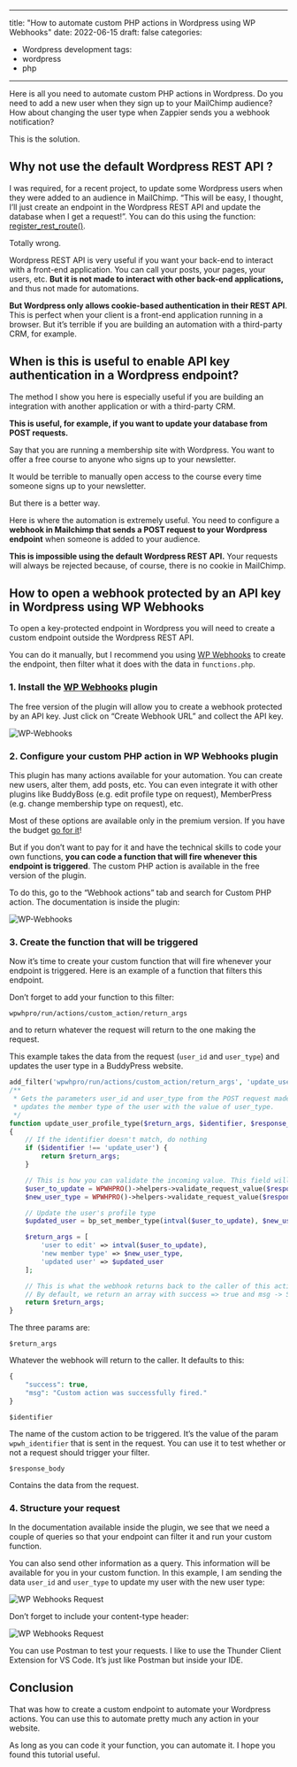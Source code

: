 
---
title: "How to automate custom PHP actions in Wordpress using WP Webhooks"
date: 2022-06-15
draft: false
categories: 
- Wordpress development
tags:
- wordpress
- php
---

Here is all you need to automate custom PHP actions in Wordpress. Do you need to add a new user when they sign up to your MailChimp audience? How about changing the user type when Zappier sends you a webhook notification? 

This is the solution.

## Why not use the default Wordpress REST API ?

I was required, for a recent project, to update some Wordpress users when they were added to an audience in MailChimp. “This will be easy, I thought, I’ll just create an endpoint in the Wordpress REST API and update the database when I get a request!”. You can do this using the function: [register_rest_route()](https://developer.wordpress.org/rest-api/extending-the-rest-api/adding-custom-endpoints/).

Totally wrong. 

Wordpress REST API is very useful if you want your back-end to interact with a front-end application. You can call your posts, your pages, your users, etc. **But it is not made to interact with other back-end applications,** and thus not made for automations. 

**But Wordpress only allows cookie-based authentication in their REST API**. This is perfect when your client is a front-end application running in a browser. But it’s terrible if you are building an automation with a third-party CRM, for example.

## When is this is useful to enable API key authentication in a Wordpress endpoint?

The method I show you here is especially useful if you are building an integration with another application or with a third-party CRM. 

**This is useful, for example, if you want to update your database from POST requests.** 

Say that you are running a membership site with Wordpress. You want to offer a free course to anyone who signs up to your newsletter. 

It would be terrible to manually open access to the course every time someone signs up to your newsletter. 

But there is a better way.

Here is where the automation is extremely useful. You need to configure a **webhook in Mailchimp that sends a POST request to your Wordpress endpoint** when someone is added to your audience. 

**This is impossible using the default Wordpress REST API.** Your requests will always be rejected because, of course, there is no cookie in MailChimp.

## How to open a webhook protected by an API key in Wordpress using WP Webhooks

To open a key-protected endpoint in Wordpress you will need to create a custom endpoint outside the Wordpress REST API. 

You can do it manually, but I recommend you using [WP Webhooks](https://wp-webhooks.com/) to create the endpoint, then filter what it does with the data in `functions.php`.

### 1. Install the [WP Webhooks](https://wp-webhooks.com/) plugin

The free version of the plugin will allow you to create a webhook protected by an API key. Just click on “Create Webhook URL” and collect the API key.

![WP-Webhooks](/images/wp-webhooks.png)

### 2. Configure your custom PHP action in WP Webhooks plugin

This plugin has many actions available for your automation. You can create new users, alter them, add posts, etc. You can even integrate it with other plugins like BuddyBoss (e.g. edit profile type on request), MemberPress (e.g. change membership type on request), etc.

Most of these options are available only in the premium version. If you have the budget [go for it](https://wp-webhooks.com/)!

But if you don’t want to pay for it and have the technical skills to code your own functions, **you can code a function that will fire whenever this endpoint is triggered**. The custom PHP action is available in the free version of the plugin.

To do this, go to the “Webhook actions” tab and search for Custom PHP action. The documentation is inside the plugin:

![WP-Webhooks](/images/wp-webhooks2.png)

### 3. Create the function that will be triggered

Now it’s time to create your custom function that will fire whenever your endpoint is triggered. Here is an example of a function that filters this endpoint. 

Don’t forget to add your function to this filter: 
```
wpwhpro/run/actions/custom_action/return_args
```
and to return whatever the request will return to the one making the request. 

This example takes the data from the request (`user_id` and `user_type`) and updates the user type in a BuddyPress website.

```php
add_filter('wpwhpro/run/actions/custom_action/return_args', 'update_user_profile_type', 10, 3);
/**
 * Gets the parameters user_id and user_type from the POST request made to the custom endpoint and 
 * updates the member type of the user with the value of user_type.
 */
function update_user_profile_type($return_args, $identifier, $response_body)
{
    // If the identifier doesn't match, do nothing
    if ($identifier !== 'update_user') {
        return $return_args;
    }

    // This is how you can validate the incoming value. This field will return the value for the keys user_id and user_type
    $user_to_update = WPWHPRO()->helpers->validate_request_value($response_body['content'], 'user_id');
    $new_user_type = WPWHPRO()->helpers->validate_request_value($response_body['content'], 'user_type');

    // Update the user's profile type
    $updated_user = bp_set_member_type(intval($user_to_update), $new_user_type);

    $return_args = [
        'user to edit' => intval($user_to_update),
        'new member type' => $new_user_type,
        'updated user' => $updated_user
    ];

    // This is what the webhook returns back to the caller of this action (response)
    // By default, we return an array with success => true and msg -> Some Text
    return $return_args;
}
```

The three params are:

`$return_args` 

Whatever the webhook will return to the caller. It defaults to this:

```php
{
    "success": true,
    "msg": "Custom action was successfully fired."
}
```

`$identifier` 

The name of the custom action to be triggered. It’s the value of the param `wpwh_identifier` that is sent in the request. You can use it to test whether or not a request should trigger your filter.

`$response_body`

Contains the data from the request.

### 4. Structure your request

In the documentation available inside the plugin, we see that we need a couple of queries so that your endpoint can filter it and run your custom function. 

You can also send other information as a query. This information will be available for you in your custom function. In this example, I am sending the data `user_id` and `user_type` to update my user with the new user type:

![WP Webhooks Request](/images/wp-webhooks-request.png)

Don’t forget to include your content-type header:

![WP Webhooks Request](/images/wp-webhooks-request2.png)

You can use Postman to test your requests. I like to use the Thunder Client Extension for VS Code. It’s just like Postman but inside your IDE.

## Conclusion

That was how to create a custom endpoint to automate your Wordpress actions. You can use this to automate pretty much any action in your website.

As long as you can code it your function, you can automate it. I hope you found this tutorial useful.